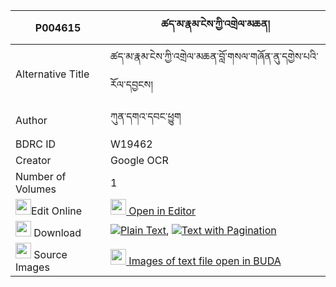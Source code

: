 |P004615|ཚད་མ་རྣམ་ངེས་ཀྱི་འགྲེལ་མཆན། 
| --- | --- 
|Alternative Title |ཚད་མ་རྣམ་ངེས་ཀྱི་འགྲེལ་མཆན་བློ་གསལ་གཞོན་ནུ་དགྱེས་པའི་རོལ་དབྱངས།
|Author| ཀུན་དགའ་དབང་ཕྱུག
|BDRC ID | W19462
|Creator | Google OCR
|Number of Volumes| 1
|<img width="25" src="https://img.icons8.com/color/25/000000/edit-property.png">Edit Online| [<img width="25" src="https://avatars.githubusercontent.com/u/45091458?s=200&v=4"> Open in Editor](http://editor.openpecha.org/P004615)
|<img width="25" src="https://img.icons8.com/fluent/48/000000/download-2.png"/>  Download | [![](https://img.icons8.com/color/20/000000/txt.png)Plain Text](https://github.com/Openpecha/P004615/releases/download/v1/tsema_nam_nge_kyi_drelchen_plain_P004615.zip), [![](https://img.icons8.com/color/20/000000/txt.png)Text with Pagination](https://github.com/Openpecha/P004615/releases/download/v1/tsema_nam_nge_kyi_drelchen_pages_P004615.zip)
|<img width="25" src="https://img.icons8.com/plasticine/100/000000/pictures-folder.png"/>  Source Images | [<img width="25" src="https://library.bdrc.io/icons/BUDA-small.svg"> Images of text file open in BUDA](https://library.bdrc.io/show/bdr:W19462)